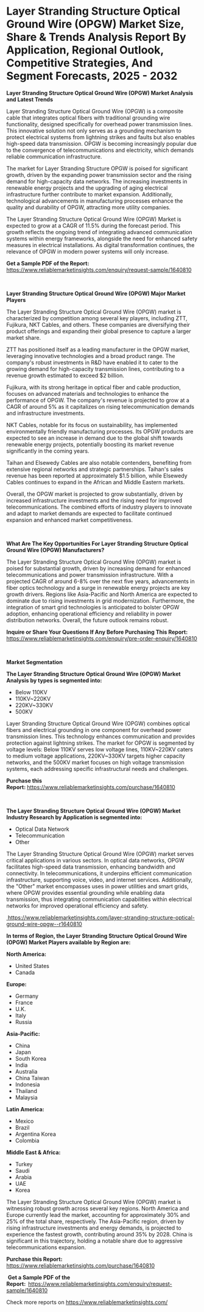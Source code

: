<p><h1>Layer Stranding Structure Optical Ground Wire (OPGW) Market Size, Share & Trends Analysis Report By Application, Regional Outlook, Competitive Strategies, And Segment Forecasts, 2025 - 2032</h1></p><p><strong>Layer Stranding Structure Optical Ground Wire (OPGW) Market Analysis and Latest Trends</strong></p>
<p><p>Layer Stranding Structure Optical Ground Wire (OPGW) is a composite cable that integrates optical fibers with traditional grounding wire functionality, designed specifically for overhead power transmission lines. This innovative solution not only serves as a grounding mechanism to protect electrical systems from lightning strikes and faults but also enables high-speed data transmission. OPGW is becoming increasingly popular due to the convergence of telecommunications and electricity, which demands reliable communication infrastructure.</p><p>The market for Layer Stranding Structure OPGW is poised for significant growth, driven by the expanding power transmission sector and the rising demand for high-capacity data networks. The increasing investments in renewable energy projects and the upgrading of aging electrical infrastructure further contribute to market expansion. Additionally, technological advancements in manufacturing processes enhance the quality and durability of OPGW, attracting more utility companies.</p><p>The Layer Stranding Structure Optical Ground Wire (OPGW) Market is expected to grow at a CAGR of 11.5% during the forecast period. This growth reflects the ongoing trend of integrating advanced communication systems within energy frameworks, alongside the need for enhanced safety measures in electrical installations. As digital transformation continues, the relevance of OPGW in modern power systems will only increase.</p></p>
<p><strong>Get a Sample PDF of the Report:&nbsp;</strong> <a href="https://www.reliablemarketinsights.com/enquiry/request-sample/1640810?utm_campaign=3274&utm_medium=2&utm_source=Github&utm_content=ia&utm_term=23032025&utm_id=layer-stranding-structure-optical-ground-wire-opgw">https://www.reliablemarketinsights.com/enquiry/request-sample/1640810</a></p>
<p>&nbsp;</p>
<p><strong>Layer Stranding Structure Optical Ground Wire (OPGW) Major Market Players</strong></p>
<p><p>The Layer Stranding Structure Optical Ground Wire (OPGW) market is characterized by competition among several key players, including ZTT, Fujikura, NKT Cables, and others. These companies are diversifying their product offerings and expanding their global presence to capture a larger market share.</p><p>ZTT has positioned itself as a leading manufacturer in the OPGW market, leveraging innovative technologies and a broad product range. The company's robust investments in R&D have enabled it to cater to the growing demand for high-capacity transmission lines, contributing to a revenue growth estimated to exceed $2 billion.</p><p>Fujikura, with its strong heritage in optical fiber and cable production, focuses on advanced materials and technologies to enhance the performance of OPGW. The company's revenue is projected to grow at a CAGR of around 5% as it capitalizes on rising telecommunication demands and infrastructure investments.</p><p>NKT Cables, notable for its focus on sustainability, has implemented environmentally friendly manufacturing processes. Its OPGW products are expected to see an increase in demand due to the global shift towards renewable energy projects, potentially boosting its market revenue significantly in the coming years.</p><p>Taihan and Elsewedy Cables are also notable contenders, benefiting from extensive regional networks and strategic partnerships. Taihan's sales revenue has been reported at approximately $1.5 billion, while Elsewedy Cables continues to expand in the African and Middle Eastern markets.</p><p>Overall, the OPGW market is projected to grow substantially, driven by increased infrastructure investments and the rising need for improved telecommunications. The combined efforts of industry players to innovate and adapt to market demands are expected to facilitate continued expansion and enhanced market competitiveness.</p></p>
<p>&nbsp;</p>
<p><strong>What Are The Key Opportunities For Layer Stranding Structure Optical Ground Wire (OPGW) Manufacturers?</strong></p>
<p><p>The Layer Stranding Structure Optical Ground Wire (OPGW) market is poised for substantial growth, driven by increasing demand for enhanced telecommunications and power transmission infrastructure. With a projected CAGR of around 6-8% over the next five years, advancements in fiber optics technology and a surge in renewable energy projects are key growth drivers. Regions like Asia-Pacific and North America are expected to dominate due to rising investments in grid modernization. Furthermore, the integration of smart grid technologies is anticipated to bolster OPGW adoption, enhancing operational efficiency and reliability in power distribution networks. Overall, the future outlook remains robust.</p></p>
<p><strong>Inquire or Share Your Questions If Any Before Purchasing This Report:</strong> <a href="https://www.reliablemarketinsights.com/enquiry/pre-order-enquiry/1640810?utm_campaign=3274&utm_medium=2&utm_source=Github&utm_content=ia&utm_term=23032025&utm_id=layer-stranding-structure-optical-ground-wire-opgw">https://www.reliablemarketinsights.com/enquiry/pre-order-enquiry/1640810</a></p>
<p>&nbsp;</p>
<p><strong>Market Segmentation</strong></p>
<p><strong>The Layer Stranding Structure Optical Ground Wire (OPGW) Market Analysis by types is segmented into:</strong></p>
<p><ul><li>Below 110KV</li><li>110KV~220KV</li><li>220KV~330KV</li><li>500KV</li></ul></p>
<p><p>Layer Stranding Structure Optical Ground Wire (OPGW) combines optical fibers and electrical grounding in one component for overhead power transmission lines. This technology enhances communication and provides protection against lightning strikes. The market for OPGW is segmented by voltage levels: Below 110KV serves low voltage lines, 110KV~220KV caters to medium voltage applications, 220KV~330KV targets higher capacity networks, and the 500KV market focuses on high voltage transmission systems, each addressing specific infrastructural needs and challenges.</p></p>
<p><strong>Purchase this Report:&nbsp;</strong><a href="https://www.reliablemarketinsights.com/purchase/1640810?utm_campaign=3274&utm_medium=2&utm_source=Github&utm_content=ia&utm_term=23032025&utm_id=layer-stranding-structure-optical-ground-wire-opgw">https://www.reliablemarketinsights.com/purchase/1640810</a></p>
<p>&nbsp;</p>
<p><strong>The Layer Stranding Structure Optical Ground Wire (OPGW) Market Industry Research by Application is segmented into:</strong></p>
<p><ul><li>Optical Data Network</li><li>Telecommunication</li><li>Other</li></ul></p>
<p><p>The Layer Stranding Structure Optical Ground Wire (OPGW) market serves critical applications in various sectors. In optical data networks, OPGW facilitates high-speed data transmission, enhancing bandwidth and connectivity. In telecommunications, it underpins efficient communication infrastructure, supporting voice, video, and internet services. Additionally, the "Other" market encompasses uses in power utilities and smart grids, where OPGW provides essential grounding while enabling data transmission, thus integrating communication capabilities within electrical networks for improved operational efficiency and safety.</p></p>
<p><a href="https://www.reliablemarketinsights.com/layer-stranding-structure-optical-ground-wire-opgw--r1640810?utm_campaign=3274&utm_medium=2&utm_source=Github&utm_content=ia&utm_term=23032025&utm_id=layer-stranding-structure-optical-ground-wire-opgw">&nbsp;https://www.reliablemarketinsights.com/layer-stranding-structure-optical-ground-wire-opgw--r1640810</a></p>
<p><strong>In terms of Region, the Layer Stranding Structure Optical Ground Wire (OPGW) Market Players available by Region are:</strong></p>
<p>
    <p> <strong> North America: </strong>
        <ul>
            <li>United States</li>
            <li>Canada</li>
        </ul>
        </p> 
    <p> <strong> Europe: </strong>
        <ul>
            <li>Germany</li>
            <li>France</li>
            <li>U.K.</li>
            <li>Italy</li>
            <li>Russia</li>
        </ul>
        </p> 
    <p> <strong> Asia-Pacific: </strong>
        <ul>
            <li>China</li>
            <li>Japan</li>
            <li>South Korea</li>
            <li>India</li>
            <li>Australia</li>
            <li>China Taiwan</li>
            <li>Indonesia</li>
            <li>Thailand</li>
            <li>Malaysia</li>
        </ul>
        </p> 
    <p> <strong> Latin America: </strong>
        <ul>
            <li>Mexico</li>
            <li>Brazil</li>
            <li>Argentina Korea</li>
            <li>Colombia</li>
        </ul>
        </p> 
    <p> <strong> Middle East & Africa: </strong>
        <ul>
            <li>Turkey</li>
            <li>Saudi</li>
            <li>Arabia</li>
            <li>UAE</li>
            <li>Korea</li>
        </ul>
    </p>
    </p>
<p><p>The Layer Stranding Structure Optical Ground Wire (OPGW) market is witnessing robust growth across several key regions. North America and Europe currently lead the market, accounting for approximately 30% and 25% of the total share, respectively. The Asia-Pacific region, driven by rising infrastructure investments and energy demands, is projected to experience the fastest growth, contributing around 35% by 2028. China is significant in this trajectory, holding a notable share due to aggressive telecommunications expansion.</p></p>
<p><strong>Purchase this Report: </strong><a href="https://www.reliablemarketinsights.com/purchase/1640810?utm_campaign=3274&utm_medium=2&utm_source=Github&utm_content=ia&utm_term=23032025&utm_id=layer-stranding-structure-optical-ground-wire-opgw">https://www.reliablemarketinsights.com/purchase/1640810</a></p>
<p>&nbsp;<strong>Get a Sample PDF of the Report:&nbsp;&nbsp;</strong><a href="https://www.reliablemarketinsights.com/enquiry/request-sample/1640810?utm_campaign=3274&utm_medium=2&utm_source=Github&utm_content=ia&utm_term=23032025&utm_id=layer-stranding-structure-optical-ground-wire-opgw">https://www.reliablemarketinsights.com/enquiry/request-sample/1640810</a></p>
<p><strong></strong></p>
<p>Check more reports on <a href="https://www.reliablemarketinsights.com/?utm_campaign=3274&utm_medium=2&utm_source=Github&utm_content=ia&utm_term=23032025&utm_id=layer-stranding-structure-optical-ground-wire-opgw">https://www.reliablemarketinsights.com/</a></p>